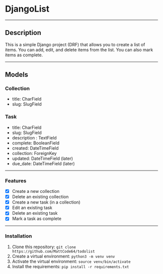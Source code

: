 # DjangoList

---

## Description

This is a simple Django project (DRF) that allows you to create a list of items. You can add, edit, and delete items from the list. You can also mark items as complete.

---

## Models

### Collection
- title: CharField
- slug: SlugField


### Task
- title: CharField
- slug: SlugField
- description : TextField
- complete: BooleanField
- created: DateTimeField
- collection: ForeignKey
- updated: DateTimeField (later)
- due_date: DateTimeField (later)

---

### Features

- [x] Create a new collection
- [x] Delete an existing collection
- [x] Create a new task (in a collection)
- [x] Edit an existing task
- [x] Delete an existing task
- [x] Mark a task as complete

---

### Installation

1. Clone this repository: `git clone https://github.com/MattCode64/todolist`
2. Create a virtual environment: `python3 -m venv venv`
3. Activate the virtual environment: `source venv/bin/activate`
4. Install the requirements: `pip install -r requirements.txt`